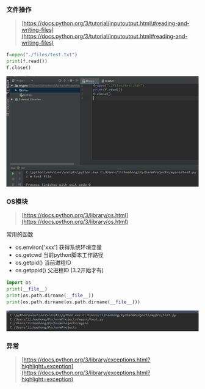 ### 文件操作

> [https://docs.python.org/3/tutorial/inputoutput.html\#reading-and-writing-files](https://docs.python.org/3/tutorial/inputoutput.html#reading-and-writing-files)

```py
f=open("./files/test.txt")
print(f.read())
f.close()
```

![](/assets/23242import.png)

### OS模块

> [https://docs.python.org/3/library/os.html](https://docs.python.org/3/library/os.html)

常用的函数

* os.environ\['xxx'\]   获得系统环境变量
*  os.getcwd 当前python脚本工作路径
* os.getpid\(\) 当前进程ID
*  os.getppid\(\)  父进程ID \(3.2开始才有\)

```py
import os
print(__file__)
print(os.path.dirname(__file__))
print(os.path.dirname(os.path.dirname(__file__)))
```

![](/assets/12435345345345import.png)

### 异常

> [https://docs.python.org/3/library/exceptions.html?highlight=exception](https://docs.python.org/3/library/exceptions.html?highlight=exception)



